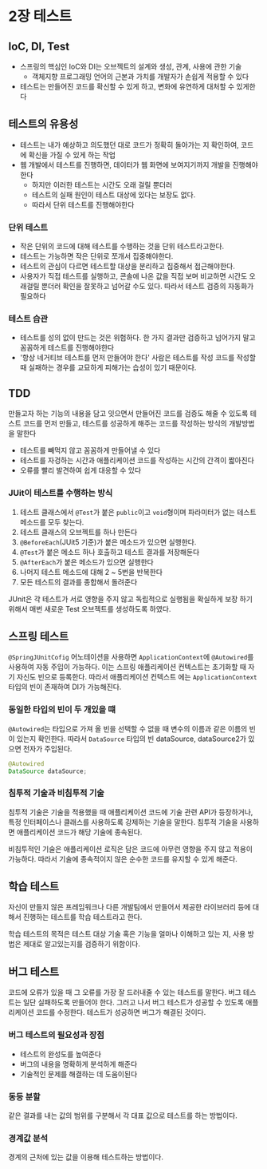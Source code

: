 # 2장 테스트

## IoC, DI, Test
- 스프링의 핵심인 IoC와 DI는 오브젝트의 설계와 생성, 관계, 사용에 관한 기술
  - 객체지향 프로그래밍 언어의 근본과 가치를 개발자가 손쉽게 적용할 수 있다
- 테스트는 만들어진 코드를 확신할 수 있게 하고, 변화에 유연하게 대처할 수 있게한다

## 테스트의 유용성
- 테스트는 내가 예상하고 의도했던 대로 코드가 정확히 돌아가는 지 확인하여, 코드에 확신을 가질 수 있게 하는 작업
- 웹 개발에서 테스트를 진행하면, 데이터가 웹 화면에 보여지기까지 개발을 진행해야한다
  - 하지만 이러한 테스트는 시간도 오래 걸릴 뿐더러
  - 테스트의 실패 원인이 테스트 대상에 있다는 보장도 없다.
  - 따라서 단위 테스트를 진행해야한다

### 단위 테스트
- 작은 단위의 코드에 대해 테스트를 수행하는 것을 단위 테스트라고한다.
- 테스트는 가능하면 작은 단위로 쪼개서 집중해야한다.
- 테스트의 관심이 다르면 테스트할 대상을 분리하고 집중해서 접근해야한다.
- 사용자가 직접 테스트를 실행하고, 콘솔에 나온 값을 직접 보며 비교하면 시간도 오래걸릴 뿐더러 확인을 잘못하고 넘어갈 수도 있다. 따라서 테스트 검증의 자동화가 필요하다

### 테스트 습관
- 테스트를 성의 없이 만드는 것은 위험하다. 한 가지 결과만 검증하고 넘어가지 말고 꼼꼼하게 테스트를 진행해야한다
- '항상 네거티브 테스트를 먼저 만들어야 한다' 사람은 테스트를 작성 코드를 작성할 때 실패하는 경우를 교묘하게 피해가는 습성이 있기 때문이다.

## TDD

만들고자 하는 기능의 내용을 담고 잇으면서 만들어진 코드를 검증도 해줄 수 있도록 테스트 코드를 먼저 만들고, 테스트를 성공하게 해주는 코드를 작성하는 방식의 개발방법을 말한다

- 테스트를 빼먹지 않고 꼼꼼하게 만들어낼 수 있다
- 테스트를 자겅하는 시간과 애플리케이션 코드를 작성하는 시간의 간격이 짧아진다
- 오류를 빨리 발견하여 쉽게 대응할 수 있다

### JUit이 테스트를 수행하는 방식
1. 테스트 클래스에서 `@Test`가 붙은 `public`이고 `void`형이며 파라미터가 없는 테스트 메소드를 모두 찾는다.
2. 테스트 클래스의 오브젝트를 하나 만든다
3. `@BeforeEach`(JUit5 기준)가 붙은 메소드가 있으면 실행한다.
4. `@Test`가 붙은 메소드 하나 호출하고 테스트 결과를 저장해둔다
5. `@AfterEach`가 붙은 메소드가 있으면 실행한다
6. 나머지 테스트 메소드에 대해 2 ~ 5번을 반복한다
7. 모든 테스트의 결과를 종합해서 돌려준다

JUnit은 각 테스트가 서로 영향을 주지 않고 독립적으로 실행됨을 확실하게 보장 하기 위해서 매번 새로운 Test 오브젝트를 생성하도록 하였다.

## 스프링 테스트
`@SpringJUnitCofig` 어노테이션을 사용하면 `ApplicationContext`에 `@Autowired`를 사용하여 자동 주입이 가능하다. 이는 스프링 애플리케이션 컨텍스트는 초기화할 때 자기 자신도 빈으로 등록한다. 따라서 애플리케이션 컨텍스트 에는 `ApplicationContext` 타입의 빈이 존재하여 DI가 가능해진다.

### 동일한 타입의 빈이 두 개있을 떄
`@Autowired`는 타입으로 가져 올 빈을 선택할 수 없을 때 변수의 이름과 같은 이름의 빈이 있는지 확인한다. 따라서 `DataSource` 타입의 빈 dataSource, dataSource2가 있으면 전자가 주입된다.
```java
@Autowired
DataSource dataSource;
```

### 침투적 기술과 비침투적 기술
침투적 기술은 기술을 적용했을 때 애플리케이션 코드에 기술 관련 API가 등장하거나, 특정 인터페이스나 클래스를 사용하도록 강제하는 기술을 말한다. 침투적 기술을 사용하면 애플리케이션 코드가 해당 기술에 종속된다.<br/>

비침투적인 기술은 애플리케이션 로직은 담은 코드에 아무런 영향을 주지 않고 적용이 가능하다. 따라서 기술에 종속적이지 않은 순수한 코드를 유지할 수 있게 해준다.

## 학습 테스트
자신이 만들지 않은 프레임워크나 다른 개발팀에서 만들어서 제공한 라이브러리 등에 대해서 진행하는 테스트를 학습 테스트라고 한다.<br/>

학습 테스트의 목적은 테스트 대상 기술 혹은 기능을 얼마나 이해하고 있는 지, 사용 방법은 제대로 알고있는지를 검증하기 위함이다.

## 버그 테스트
코드에 오류가 있을 때 그 오류를 가장 잘 드러내줄 수 있는 테스트를 말한다. 버그 테스트는 일단 실패하도록 만들어야 한다. 그러고 나서 버그 테스트가 성공할 수 있도록 애플리케이션 코드를 수정한다. 테스트가 성공하면 버그가 해결된 것이다.

### 버그 테스트의 필요성과 장점
- 테스트의 완성도를 높여준다
- 버그의 내용을 명확하게 분석하게 해준다
- 기술적인 문제를 해결하는 데 도움이된다

### 동등 분할
같은 결과를 내는 값의 범위를 구분해서 각 대표 값으로 테스트를 하는 방법이다.

### 경계값 분석
경계의 근처에 있는 값을 이용해 테스트하는 방법이다.